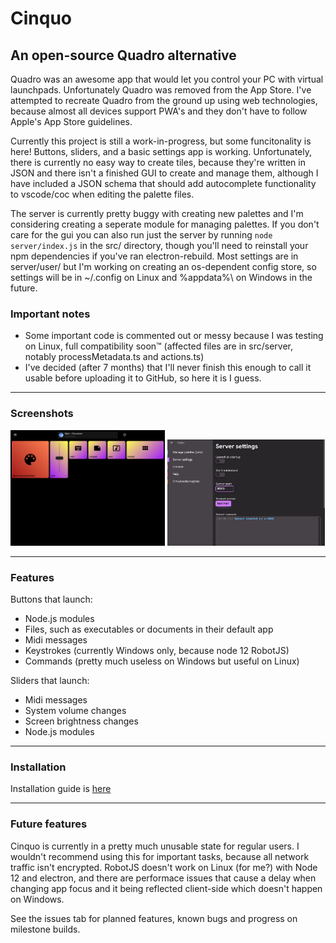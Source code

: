 # Cinquo

## An open-source Quadro alternative

Quadro was an awesome app that would let you control your PC with virtual
launchpads. Unfortunately Quadro was removed from the App Store. I've attempted
to recreate Quadro from the ground up using web technologies, because almost
all devices support PWA's and they don't have to follow Apple's App Store
guidelines.

Currently this project is still a work-in-progress, but some funcitonality is
here! Buttons, sliders, and a basic settings app is working. Unfortunately,
there is currently no easy way to create tiles, because they're written in JSON
and there isn't a finished GUI to create and manage them, although I have
included a JSON schema that should add autocomplete functionality to vscode/coc
when editing the palette files.

The server is currently pretty buggy with creating new palettes and I'm
considering creating a seperate module for managing palettes. If you don't care
for the gui you can also run just the server by running `node server/index.js`
in the src/ directory, though you'll need to reinstall your npm dependencies if
you've ran electron-rebuild. Most settings are in server/user/ but I'm working
on creating an os-dependent config store, so settings will be in ~/.config on
Linux and %appdata%\ on Windows in the future.

### Important notes

- Some important code is commented out or messy because I was testing on Linux,
  full compatibility soon™ (affected files are in src/server, notably
  processMetadata.ts and actions.ts)
- I've decided (after 7 months) that I'll never finish this enough to call it
  usable before uploading it to GitHub, so here it is I guess.

---

### Screenshots

<p float="left">
  <img src="/md/client.png" width="49%"/>
  <img src="/md/settings.png" width="50%"/>
</p>

---

### Features

Buttons that launch:

- Node.js modules
- Files, such as executables or documents in their default app
- Midi messages
- Keystrokes (currently Windows only, because node 12 RobotJS)
- Commands (pretty much useless on Windows but useful on Linux)

Sliders that launch:

- Midi messages
- System volume changes
- Screen brightness changes
- Node.js modules

---

### Installation

Installation guide is [here](md/installation.md)

---

### Future features

Cinquo is currently in a pretty much unusable state for regular users. I
wouldn't recommend using this for important tasks, because all network traffic
isn't encrypted. RobotJS doesn't work on Linux (for me?) with Node 12 and
electron, and there are performace issues that cause a delay when changing app
focus and it being reflected client-side which doesn't happen on Windows.

See the issues tab for planned features, known bugs and progress on milestone
builds.

